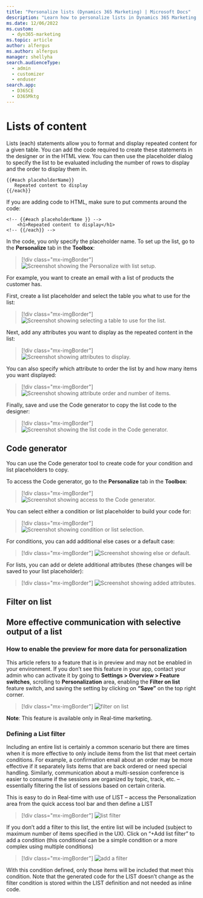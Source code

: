 ```yaml
---
title: "Personalize lists (Dynamics 365 Marketing) | Microsoft Docs"
description: "Learn how to personalize lists in Dynamics 365 Marketing."
ms.date: 12/06/2022
ms.custom: 
  - dyn365-marketing
ms.topic: article
author: alfergus
ms.author: alfergus
manager: shellyha
search.audienceType: 
  - admin
  - customizer
  - enduser
search.app: 
  - D365CE
  - D365Mktg
---
```

# Lists of content

Lists (each) statements allow you to format and display repeated content for a given table. You can add the code required to create these statements in the designer or in the HTML view. You can then use the placeholder dialog to specify the list to be evaluated including the number of rows to display and the order to display them in.

```
{{#each placeholderName}}
   Repeated content to display
{{/each}}
```

If you are adding code to HTML, make sure to put comments around the code:

```
<!-- {{#each placeholderName }} -->
    <h1>Repeated content to display</h1>
<!-- {{/each}} -->
```

In the code, you only specify the placeholder name. To set up the list, go to the **Personalize** tab in the **Toolbox**:

> [!div class="mx-imgBorder"]
> ![Screenshot showing the Personalize with list setup.](media/real-time-marketing-personalization-list-setup.png)

For example, you want to create an email with a list of products the customer has.

First, create a list placeholder and select the table you what to use for the list:

> [!div class="mx-imgBorder"]
> ![Screenshot showing selecting a table to use for the list.](media/real-time-marketing-personalization-lists-examplestep1.png)

Next, add any attributes you want to display as the repeated content in the list:

> [!div class="mx-imgBorder"]
> ![Screenshot showing attributes to display.](media/real-time-marketing-personalization-lists-examplestep2.png)

You can also specify which attribute to order the list by and how many items you want displayed:

> [!div class="mx-imgBorder"]
> ![Screenshot showing attribute order and number of items.](media/real-time-marketing-personalization-lists-examplestep3.png)

Finally, save and use the Code generator to copy the list code to the designer:

> [!div class="mx-imgBorder"]
> ![Screenshot showing the list code in the Code generator.](media/real-time-marketing-personalization-lists-examplestep4.png)

## Code generator

You can use the Code generator tool to create code for your condition and list placeholders to copy.

To access the Code generator, go to the **Personalize** tab in the **Toolbox**:

> [!div class="mx-imgBorder"]
> ![Screenshot showing access to the Code generator.](media/real-time-marketing-personalization-codegenerator1.png)

You can select either a condition or list placeholder to build your code for:

> [!div class="mx-imgBorder"]
> ![Screenshot showing condition or list selection.](media/real-time-marketing-personalization-codegenerator2.png)

For conditions, you can add additional else cases or a default case:

> [!div class="mx-imgBorder"]
> ![Screenshot showing else or default.](media/real-time-marketing-personalization-codegenerator3.png)

For lists, you can add or delete additional attributes (these changes will be saved to your list placeholder):

> [!div class="mx-imgBorder"]
> ![Screenshot showing added attributes.](media/real-time-marketing-personalization-codegenerator4.png)

## Filter on list

## More effective communication with selective output of a list

### How to enable the preview for more data for personalization 

This article refers to a feature that is in preview and may not be enabled in your environment. If you don’t see this feature in your app, contact your admin who can activate it by going to **Settings > Overview > Feature switches**, scrolling to **Personalization** area, enabling the **Filter on list** feature switch, and saving the setting by clicking on **“Save”** on the top right corner. 

> [!div class="mx-imgBorder"]
> ![filter on list](media/real-time-marketing-filter-on-list.png "filter on list")

**Note**: This feature is available only in Real-time marketing.  

### Defining a List filter

Including an entire list is certainly a common scenario but there are times when it is more effective to only include items from the list that meet certain conditions. For example, a confirmation email about an order may be more effective if it separately lists items that are back ordered or need special handling. Similarly, communication about a multi-session conference is easier to consume if the sessions are organized by topic, track, etc. – essentially filtering the list of sessions based on certain criteria. 
 
This is easy to do in Real-time with use of LIST – access the Personalization area from the quick access tool bar and then define a LIST

> [!div class="mx-imgBorder"]
> ![list filter](media/real-time-marketing-list-filter.png "list filter")

If you don’t add a filter to this list, the entire list will be included (subject to maximum number of items specified in the UX). Click on “+Add list filter” to add a condition (this conditional can be a simple condition or a more complex using multiple conditions)

> [!div class="mx-imgBorder"]
> ![add a filter](media/real-time-marketing-add-a-filter.png "add a filter")

With this condition defined, only those items will be included that meet this condition. Note that the generated code for the LIST doesn’t change as the filter condition is stored within the LIST definition and not needed as inline code.